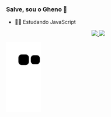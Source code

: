 ### Salve, sou o Gheno 👋

- 👨‍💻 Estudando JavaScript

<div align="center">
  <a href="https://github.com/Ghenoo">
  <img height="180em" src="https://github-readme-stats.vercel.app/api?username=Ghenoo&show_icons=true&theme=dark&include_all_commits=true&count_private=true"/>
  <img height="180em" src="https://github-readme-stats.vercel.app/api/top-langs/?username=Ghenoo&layout=compact&langs_count=7&theme=dark"/>
</div>

  
  ![Snake animation](https://github.com/ghenoo/ghenoo/blob/output/github-contribution-grid-snake.svg)
</div>
